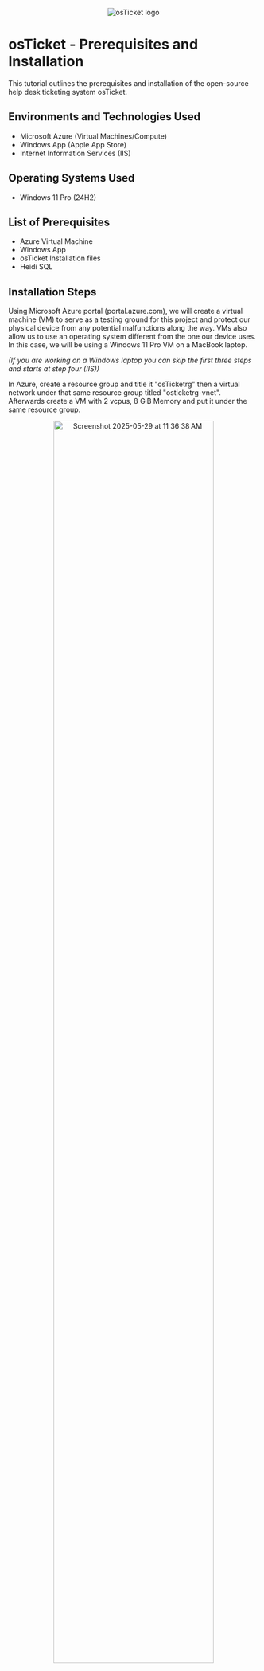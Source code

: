 <p align="center">
<img src="https://i.imgur.com/Clzj7Xs.png" alt="osTicket logo"/>
</p>

<h1>osTicket - Prerequisites and Installation</h1>
This tutorial outlines the prerequisites and installation of the open-source help desk ticketing system osTicket.<br />



<h2>Environments and Technologies Used</h2>

- Microsoft Azure (Virtual Machines/Compute)
- Windows App (Apple App Store)
- Internet Information Services (IIS)

<h2>Operating Systems Used </h2>

- Windows 11 Pro</b> (24H2)

<h2>List of Prerequisites</h2>

- Azure Virtual Machine
- Windows App
- osTicket Installation files
- Heidi SQL

<h2>Installation Steps</h2>

<p>
</p>
<p>
Using Microsoft Azure portal (portal.azure.com), we will create a virtual machine (VM) to serve as a testing ground for this project and protect our physical device from any potential malfunctions along the way. VMs also allow us to use an operating system different from the one our device uses. In this case, we will be using a Windows 11 Pro VM on a MacBook laptop.

 *(If you are working on a Windows laptop you can skip the first three steps and starts at step four (IIS))*
</p>
<p>
In Azure, create a resource group and title it "osTicketrg" then a virtual network under that same resource group titled "osticketrg-vnet". Afterwards create a VM with 2 vcpus, 8 GiB Memory and put it under the same resource group.
</p>
<p align="center">
 <img alt="Screenshot 2025-05-29 at 11 36 38 AM" src="https://github.com/user-attachments/assets/b5acbb0b-579f-4f38-b558-d1ced7d62c7c" height="80%" width="80%" />
</p>
<br />
<p>
</p>
<p>Next, download Windows App from the App Store and launch it, then add a new PC and use your osTicketvm public IP address (highlighted above) as the PC name.
</p>
<p align="center">
 <img alt="Screenshot 2025-05-30 at 10 16 20 AM" src="https://github.com/user-attachments/assets/79e09dcb-1e15-4534-87b0-1e265743a428" height="40%" width="40%"/>
</p>
<br />
<p>After the VM is created in Windows App, connect to it with the username and password created for the VM in Azure
</p>
<p align="center"><img alt="Screenshot 2025-05-30 at 10 26 25 AM" src="https://github.com/user-attachments/assets/b3b56e1e-fbe7-4c7d-9ff2-33750fbbf1af" height="80%" width="80%" /></p>
<br />
<p>Once you have your VM open you will have to enable IIS (Internet Information Services). To do so, access the control panel and then select uninstall a program. On the left, select "Turn Windows features on or off". A new window appears with a list of features, scroll until you see "Internet Information Services" Enable it, then click on the "+" icon next to it, then find World Wide Web Services and make sure it's checked as well, and click on the "+" icon next to it, then find Application Development Features and make sure it's checked as well, click "+", and make sure CGI is checked, then press OK to apply the changes.
</p>
<p align="center"><img alt="Screenshot 2025-05-30 at 10 42 49 AM" src="https://github.com/user-attachments/assets/c7544d51-8011-4a1a-b769-29088f722f94" height="80%" width="80%" />
</p>
<p>
  
</p>
<p align="center"><img alt="Screenshot 2025-06-06 at 11 29 07 AM" src="https://github.com/user-attachments/assets/53437b70-303b-403f-a308-3e198bc743db" height="80%" width="80%" />
</p>
<br />
<p>
With IIS enabled the next step is to install the osTicket dependencies. I have provided a link that allows you to download a zip folder with all dependencies. Download it and unzip it. The folder should be called “osTicket-Installation-Files”

*Link: https://drive.google.com/uc?export=download&id=1b3RBkXTLNGXbibeMuAynkfzdBC1NnqaD*

Once you have downloaded and unzipped the folder, its contents should look like this:
</p>
<p align="center">
<img alt="Screenshot 2025-05-30 at 11 07 47 AM" src="https://github.com/user-attachments/assets/3944f94b-74eb-44e9-af4b-b9a061c744bf" height="80%" width="80%" />
</p>
<br />
<p>The first dependency we will install is PHP Manager. Double-click on "PHPManagerForIIS_V1.5.0.msi" to begin the installation process.</p>
<p>Next, install the Rewrite Module file: "rewrite_amd64_en-US.msi"</p>
<p align="center"><img alt="Screenshot 2025-06-02 at 11 22 39 AM" src="https://github.com/user-attachments/assets/8fdf4e17-b9cf-4b86-b7fb-7e3c25e2c721" height="80%" width="80%" />
</p>
<br />
<p>Once both dependencies have been installed, from File Explorer, travel to "This PC -> Windows (C:)", then in the C:\ Drive right-click and add a new folder/directory titled "PHP" as shown below:</p>
<p align="center"><img alt="Screenshot 2025-06-02 at 11 25 11 AM" src="https://github.com/user-attachments/assets/f93bcf73-11ab-4aed-8294-c7c5dd0d68f1" height="80%" width="80%" />
</p>
<br />
<p>
 Travel back to the osTicket-Installation-Files folder and go into the PHP zipped folder "php-7.3.8-nts-Win32-VC15-x86.zip."
 </p>
<p align="center"> <img alt="Screenshot 2025-06-02 at 11 38 20 AM" src="https://github.com/user-attachments/assets/4b5a49d3-a81c-458f-a4a3-a970f95de905" height="60%" width="80%"/>
</p>
<br />
<p>
  Once in, choose "Extract All" from the top menu and choose the extraction destination folder as our new PHP directory back in the C:\ drive 
</p>
<p align="center"><img alt="Screenshot 2025-06-02 at 11 38 34 AM" src="https://github.com/user-attachments/assets/fbbf6960-bd05-455c-82e3-58783f02767f" height="60%" width="80%" />
</p>
<br />
<p>Your PHP folder should now look like this:</p>
<p align="center"><img alt="Screenshot 2025-06-02 at 11 44 48 AM" src="https://github.com/user-attachments/assets/3d863143-b01e-480c-be8e-0b20336ad6fb" height="60%" width="80%"/>
</p>
<br />
<p>
 Travel back to the osTicket-Installation-Files folder once again and install "VC_redist.x86.exe".
 When you first open it you will have two options: "Extract All" or "Run". Choose Run then install the dependency. 
</p>
<p align="center"><img alt="Screenshot 2025-06-02 at 11 53 59 AM" src="https://github.com/user-attachments/assets/7d3f30da-b822-4509-a1f3-a13b328feb56" height="80%" width="80%"/>
</p>
<br />
<p>Then, install MySQL 5.5.62 "mysql-5.5.62-win32.msi" and choose "typical" out of the three setup options.</p>
<p align="center"><img alt="Screenshot 2025-06-03 at 11 11 59 AM" src="https://github.com/user-attachments/assets/71aeb2f7-303d-4f45-a6b6-118841356c92" height="80%" width="80%"/>
</p>
<br />
<p>Make sure that "Launch the MySQL configuration wizard" is checked before you finish the installation.</p>
<p align="center"><img alt="Screenshot 2025-06-03 at 11 13 16 AM" src="https://github.com/user-attachments/assets/19416432-70c3-4f7a-aa0d-141821b084b6" height="80%" width="80%"/>
</p>
<br />
<p>Once configuration wizard is open you can choose "standard" configuration and proceed with the process until you are asked to create a password for the root account. Make sure that the password you create is secure and that you can remember it. Once you have created a password for the root account you can execute the configuration.</p>
<p align="center"><img alt="Screenshot 2025-06-03 at 11 16 12 AM" src="https://github.com/user-attachments/assets/ab8a991e-0752-424f-a857-3c3d2a4d4a63" height="80%" width="80%"/>
</p>
<br />
<p>Next, we'll search for Internet Information Services (IIS) Manager and open it as an administrator.</p>
<p align="center"><img alt="Screenshot 2025-06-06 at 11 22 29 AM" src="https://github.com/user-attachments/assets/662ef2f8-e234-49c6-b2a8-ab07c17d5043" height="80%" width="80%" />
</p>
<br />
<p>Inside IIS, double-click on PHP Manager to open it, and under PHP Setup click "Register New PHP Version" and travel to our PHP folder in the C drive and choose php-cgi.exe, then click OK. </p>
<p align="center"><img alt="Screenshot 2025-06-07 at 10 12 00 AM" src="https://github.com/user-attachments/assets/9d10a367-ed5c-46b5-97cc-a6189347ad92" height="80%" width="80%" />
</p>
<br />
<p>Travel back to the main IIS window, on the upper right corner of the window click "Stop" then "Start" to refresh PHP Manager.</p>
<p align="center"><img alt="Screenshot 2025-06-07 at 10 16 08 AM" src="https://github.com/user-attachments/assets/49d9c77e-405f-4c80-85dc-760bb22037f9" height="80%" width="80%"/>
</p>
<br />
<p>Next, travel back to the installation folder and extract "osTicket-v1.15.8.zip". Once extracted, copy the upload folder that was inside into C:\inetpub\wwwroot. Once copied, rename the folder "osTicket".</p>
<p align="center"><img alt="Screenshot 2025-06-07 at 10 26 30 AM" src="https://github.com/user-attachments/assets/3ad74406-000c-4a6c-a58f-bd061378bf0d" height="80%" width="80%" />
</p>
<br />
<p>Go back to IIS, click Stop, then Start again and click view sites, then on the left side of the page, double-click Default Web Site and open osTicket, then click "Browse *:80" to open osTicket. </p>
<p align="center"><img alt="Screenshot 2025-06-11 at 10 33 00 AM" src="https://github.com/user-attachments/assets/4c5b358c-492d-4bca-897d-caf3e8f661e3" height="80%" width="80%" />
</p>
<br />
<p>With osTicket now open, note that there are some recommended dependencies that are yet to be installed.</p>
<p align="center"> <img alt="Screenshot 2025-06-11 at 10 37 01 AM" src="https://github.com/user-attachments/assets/dc534bb1-ad15-4ae1-9998-fc18c5122ddf" height="80%" width="80%"/>
</p>
<br />
<p>Back on IIS, under Sites -> Default Web Sites -> osTicket, double-click on PHP Manager and click on "Enable or disable an extension". Then enable: php_imap.dll, php_intl.dll, and php_opcache.dll.
</p>
<p align="center"><img alt="Screenshot 2025-06-11 at 10 46 07 AM" src="https://github.com/user-attachments/assets/4870ffbb-2544-485d-8f3f-bbb7f0457d34" height="80%" width="80%" />
</p>
<br />
<p>Now refresh the osTicket website in your browser and notice the changes.</p>
<p align="center"><img alt="Screenshot 2025-06-11 at 10 47 55 AM" src="https://github.com/user-attachments/assets/0fd7e079-be14-4da7-90a4-e4349ffd4927" height="80%" width="80%"  />
</p>
<br />
<p>Next, travel to our C drive in this order: C:\inetpub\wwwroot\osTicket\include\ then rename "ost-sampleconfig.php" to "ost-config.php" as shown below.</p>
<p align="center"><img alt="Screenshot 2025-06-12 at 11 08 30 AM" src="https://github.com/user-attachments/assets/9dc65d41-5150-4d3e-b3e5-d6389be63213" height="80%" width="80%"/>
</p>
<br />
<p>Right-click ost-config.php and go into Properties\Security\ and click Advanced to open the advanced security configurations under which you will open "Disable Inheritance" and choose "Remove All"
</p>
<p align="center"><img alt="Screenshot 2025-06-12 at 11 14 39 AM" src="https://github.com/user-attachments/assets/8e062503-bfab-4503-a18f-50ad40dd23b2" height="80%" width="80%"/>
</p>
<br />
<p>Then, choose "Add" to add new permissions, in the new tab choose "Select a principal" and enter Everyone and click "check names" then OK. 

*(For security purpose it is not recommended to set up permissions for everyone when setting up osTicket as a service, this is only to be done in a controlled environment like the VM being used for this tutorial.)*
</p>
<p align="center"><img alt="Screenshot 2025-06-12 at 11 24 29 AM" src="https://github.com/user-attachments/assets/c9212801-af0c-457e-bd5b-bd76d78b64ff" height="80%" width="80%"/>
</p>
<br />
<p>One you select everyone, allow Full Control and click OK and close out, then select Apply and click OK to close out properties.</p>
<p align="center"><img alt="Screenshot 2025-06-12 at 11 29 14 AM" src="https://github.com/user-attachments/assets/42900b6c-9192-4605-bc2c-fc258acb3b36" height="80%" width="80%"/>
</p>
<br />
<p>Now, osTicket has full control of all dependencies and configuration files needed. Travel back to the osTicket website and refresh it, then click Continue to move on with the set up process of the system. In this page you will create some basic information for your ticketing system, make sure not to click "Install Now" yet as we still net to configure the Database Settings.</p>
<p align="center"><img alt="Screenshot 2025-06-12 at 11 37 08 AM" src="https://github.com/user-attachments/assets/ce753efd-c0a0-4420-97f7-ed762529b634" height="80%" width="80%" />
</p>
<br />
<p>Travel back to the “osTicket-Installation-Files” folder and install HeidiSQL by opening "HeidiSQL_12.3.0.6589_Setup". Hit next on everything then choose "Install". Before you click "Finish", make sure that Launch HeidiSQL is checked.</p>
<p align="center"><img alt="Screenshot 2025-06-12 at 11 42 11 AM" src="https://github.com/user-attachments/assets/52e703aa-b436-4c8f-abef-7029db0d0843" height="80%" width="80%" />
</p>
<br />
<p>Press "Skip" on installing the latest version, and in the new page click "New" on the bottom left. Then use the same password you created in configuration wizard here, in the case of this tutorial it's "root" username and password. Then click "Open". In this new tab, right-click on "Unnamed" and choose Create New->Database and name the new database "osTicket".  </p>
<p align="center"><img alt="Screenshot 2025-06-12 at 11 49 35 AM" src="https://github.com/user-attachments/assets/18322fc5-2eaa-46b5-97be-7b9256e55d97" height="80%" width="80%" />
</p>
<br />
<p>Travel back to the osTicket website and add the new information we created to the Database Settings then click "Install Now".</p>
<p align="center"><img alt="Screenshot 2025-06-12 at 11 52 25 AM" src="https://github.com/user-attachments/assets/6c4dd7c0-1d08-48fc-a49f-a916a6e409d6" height="80%" width="80%" />
</p>
<br />
<p>If you did everything correctly in this tutorial the next page should look like this:</p>
<p align="center"><img alt="Screenshot 2025-06-12 at 11 53 24 AM" src="https://github.com/user-attachments/assets/9f709418-04d5-49da-8b19-315f1500337a" height="80%" width="80%"/>
</p>
<br />
<p>Congratulations! You have successfully installed the osTicket system for your organization. The second part of this tutorial will focus on the internal configurations of osTicket, to access it please travel to:</p>

[osTicket:Post-Installation Configuration](https://github.com/santidontsurf/post-install-config)

